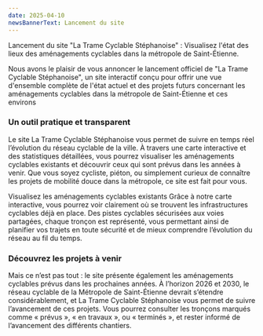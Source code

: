 ```yaml
---
date: 2025-04-10
newsBannerText: Lancement du site 
---
```

Lancement du site "La Trame Cyclable Stéphanoise" : Visualisez l'état des lieux des aménagements cyclables dans la métropole de Saint-Étienne.

Nous avons le plaisir de vous annoncer le lancement officiel de "La Trame Cyclable Stéphanoise", un site interactif conçu pour offrir une vue d'ensemble complète de l'état actuel et des projets futurs concernant les aménagements cyclables dans la métropole de Saint-Étienne et ces environs

### Un outil pratique et transparent
Le site La Trame Cyclable Stéphanoise vous permet de suivre en temps réel l’évolution du réseau cyclable de la ville. À travers une carte interactive et des statistiques détaillées, vous pourrez visualiser les aménagements cyclables existants et découvrir ceux qui sont prévus dans les années à venir. Que vous soyez cycliste, piéton, ou simplement curieux de connaître les projets de mobilité douce dans la métropole, ce site est fait pour vous.

Visualisez les aménagements cyclables existants
Grâce à notre carte interactive, vous pourrez voir clairement où se trouvent les infrastructures cyclables déjà en place. Des pistes cyclables sécurisées aux voies partagées, chaque tronçon est représenté, vous permettant ainsi de planifier vos trajets en toute sécurité et de mieux comprendre l’évolution du réseau au fil du temps.

### Découvrez les projets à venir
Mais ce n’est pas tout : le site présente également les aménagements cyclables prévus dans les prochaines années. À l’horizon 2026 et 2030, le réseau cyclable de la Métropole de Saint-Étienne devrait s’étendre considérablement, et La Trame Cyclable Stéphanoise vous permet de suivre l’avancement de ces projets. Vous pourrez consulter les tronçons marqués comme « prévus », « en travaux », ou « terminés », et rester informé de l’avancement des différents chantiers.
